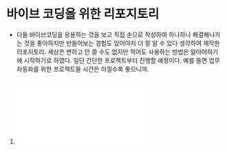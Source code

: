 # 바이브 코딩을 위한 리포지토리
 - 다들 바이브코딩을 응용하는 것을 보고 직접 손으로 작성하여 하나하나 해결해나가는 것을 좋아하지만 만들어보는 경험도 있어야지 더 잘 알 수 있다 생각하여 제작한 리포지토리. 세상은 변하고 안 쓸 수도 없지만 적어도 사용하는 방법은 알아야하기에 시작하기로 하였다. 일단 간단한 프로젝트부터 진행할 예정이다. 예를 들면 업무 자동화를 위한 프로젝트들 시간은 아낄수록 좋으니까.


1. ![파일 이름 통합 변경 프로그램 (with gemini cli)](./filename_change/README.md)